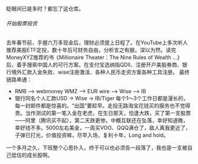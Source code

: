 眨眼间已是多时？都忘了这仓库。

###### 开始股票投资
去年春节前，手握六万多现金后，理财必须提上日程了。在YouTube上多次听人推荐美股ETF定投，数十年后可财务自由，分析言之有据，深以为然。读完MoneyXYZ推荐的书《Millionaire Theater：The Nine Rules of Wealth ...》后，着手搜索中国人的可行方案。在支付宝选纳指QDII、注册开户美股券商、银行境外汇款入金失败、wise注册激活、各种人民币走资方案各种工具注册。
最终链路串通：
- RMB --> webmoney WMZ --> EUR wire --> Wise --> IB
- 银行同名个人汇款USD -> Wise -> IB/Tiger
每个1～3个工作日都是漫长的，每一封邮件都是惊喜的。“出国”要趁早。走投无路淘宝花钱买的服务也不觉得贵。当作测试的第一笔入金在老虎，在生日那天，恰逢大跌，买了第一支股票——阿里（腾讯买不起），第二天跌更惨。中概互联还在坠落，幸好知道晚，幸好钱不多。5000左右美金，一周买VOO、QQQ满仓了，敌人离我更近了，子弹已打光，价值投资嘛，尽早入场，复利十年，Long and hold。

一个多月之久，下班整个心思扑入，终于可以也必须告一段落了，我也是一支被自己低估的成长股啊。